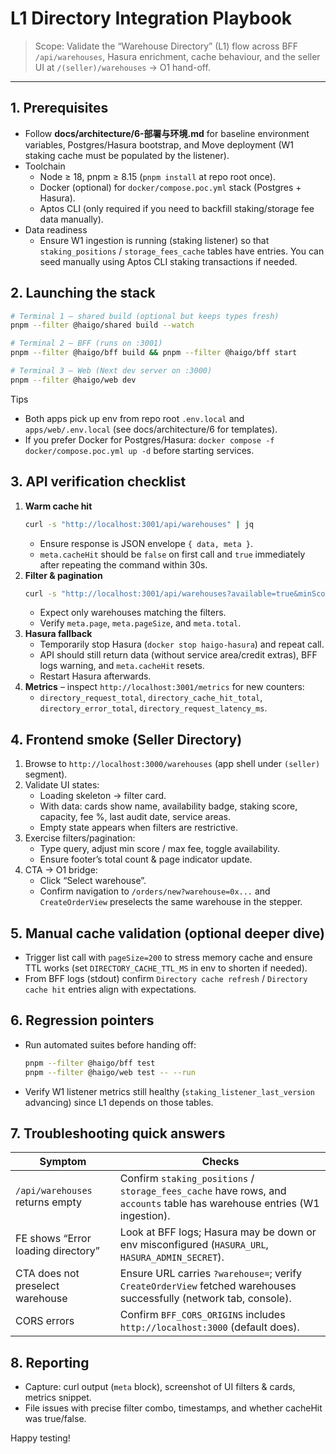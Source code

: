 # L1 Directory Integration Playbook

> Scope: Validate the “Warehouse Directory” (L1) flow across BFF `/api/warehouses`, Hasura enrichment, cache behaviour, and the seller UI at `/(seller)/warehouses` → O1 hand-off.

---

## 1. Prerequisites
- Follow **docs/architecture/6-部署与环境.md** for baseline environment variables, Postgres/Hasura bootstrap, and Move deployment (W1 staking cache must be populated by the listener).
- Toolchain
  - Node ≥ 18, pnpm ≥ 8.15 (`pnpm install` at repo root once).
  - Docker (optional) for `docker/compose.poc.yml` stack (Postgres + Hasura).
  - Aptos CLI (only required if you need to backfill staking/storage fee data manually).
- Data readiness
  - Ensure W1 ingestion is running (staking listener) so that `staking_positions` / `storage_fees_cache` tables have entries. You can seed manually using Aptos CLI staking transactions if needed.

## 2. Launching the stack
```bash
# Terminal 1 – shared build (optional but keeps types fresh)
pnpm --filter @haigo/shared build --watch

# Terminal 2 – BFF (runs on :3001)
pnpm --filter @haigo/bff build && pnpm --filter @haigo/bff start

# Terminal 3 – Web (Next dev server on :3000)
pnpm --filter @haigo/web dev
```
Tips
- Both apps pick up env from repo root `.env.local` and `apps/web/.env.local` (see docs/architecture/6 for templates).
- If you prefer Docker for Postgres/Hasura: `docker compose -f docker/compose.poc.yml up -d` before starting services.

## 3. API verification checklist
1. **Warm cache hit**
   ```bash
   curl -s "http://localhost:3001/api/warehouses" | jq
   ```
   - Ensure response is JSON envelope `{ data, meta }`.
   - `meta.cacheHit` should be `false` on first call and `true` immediately after repeating the command within 30s.
2. **Filter & pagination**
   ```bash
   curl -s "http://localhost:3001/api/warehouses?available=true&minScore=60&maxFeeBps=50&area=north-china&page=1&pageSize=12" | jq
   ```
   - Expect only warehouses matching the filters.
   - Verify `meta.page`, `meta.pageSize`, and `meta.total`.
3. **Hasura fallback**
   - Temporarily stop Hasura (`docker stop haigo-hasura`) and repeat call.
   - API should still return data (without service area/credit extras), BFF logs warning, and `meta.cacheHit` resets.
   - Restart Hasura afterwards.
4. **Metrics** – inspect `http://localhost:3001/metrics` for new counters:
   - `directory_request_total`, `directory_cache_hit_total`, `directory_error_total`, `directory_request_latency_ms`.

## 4. Frontend smoke (Seller Directory)
1. Browse to `http://localhost:3000/warehouses` (app shell under `(seller)` segment).
2. Validate UI states:
   - Loading skeleton → filter card.
   - With data: cards show name, availability badge, staking score, capacity, fee %, last audit date, service areas.
   - Empty state appears when filters are restrictive.
3. Exercise filters/pagination:
   - Type query, adjust min score / max fee, toggle availability.
   - Ensure footer’s total count & page indicator update.
4. CTA → O1 bridge:
   - Click “Select warehouse”.
   - Confirm navigation to `/orders/new?warehouse=0x...` and `CreateOrderView` preselects the same warehouse in the stepper.

## 5. Manual cache validation (optional deeper dive)
- Trigger list call with `pageSize=200` to stress memory cache and ensure TTL works (set `DIRECTORY_CACHE_TTL_MS` in env to shorten if needed).
- From BFF logs (stdout) confirm `Directory cache refresh` / `Directory cache hit` entries align with expectations.

## 6. Regression pointers
- Run automated suites before handing off:
  ```bash
  pnpm --filter @haigo/bff test
  pnpm --filter @haigo/web test -- --run
  ```
- Verify W1 listener metrics still healthy (`staking_listener_last_version` advancing) since L1 depends on those tables.

## 7. Troubleshooting quick answers
| Symptom | Checks |
| --- | --- |
| `/api/warehouses` returns empty | Confirm `staking_positions` / `storage_fees_cache` have rows, and `accounts` table has warehouse entries (W1 ingestion). |
| FE shows “Error loading directory” | Look at BFF logs; Hasura may be down or env misconfigured (`HASURA_URL`, `HASURA_ADMIN_SECRET`). |
| CTA does not preselect warehouse | Ensure URL carries `?warehouse=`; verify `CreateOrderView` fetched warehouses successfully (network tab, console). |
| CORS errors | Confirm `BFF_CORS_ORIGINS` includes `http://localhost:3000` (default does). |

## 8. Reporting
- Capture: curl output (`meta` block), screenshot of UI filters & cards, metrics snippet.
- File issues with precise filter combo, timestamps, and whether cacheHit was true/false.

Happy testing!
